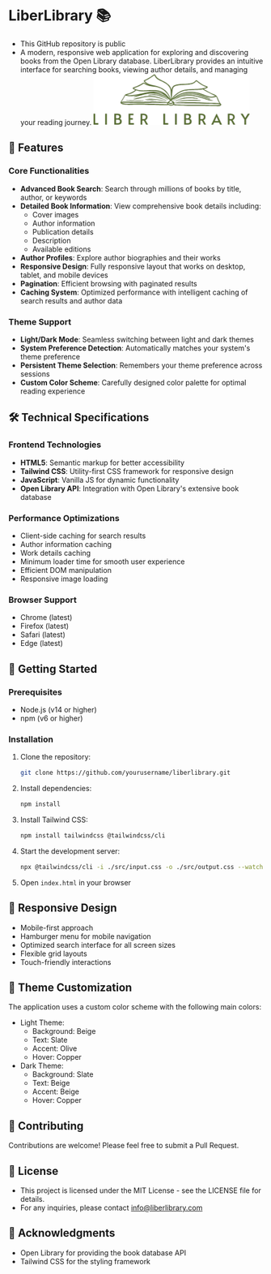 # LiberLibrary 📚
- This GitHub repository is public
- A modern, responsive web application for exploring and discovering books from the Open Library database. LiberLibrary provides an intuitive interface for searching books, viewing author details, and managing your reading journey.
![LiberLibrary Logo](img/Liber_Library_Logo_Light.png)

## 🌟 Features
 
### Core Functionalities
- **Advanced Book Search**: Search through millions of books by title, author, or keywords
- **Detailed Book Information**: View comprehensive book details including:
  - Cover images
  - Author information
  - Publication details
  - Description
  - Available editions
- **Author Profiles**: Explore author biographies and their works
- **Responsive Design**: Fully responsive layout that works on desktop, tablet, and mobile devices
- **Pagination**: Efficient browsing with paginated results
- **Caching System**: Optimized performance with intelligent caching of search results and author data
 
### Theme Support
- **Light/Dark Mode**: Seamless switching between light and dark themes
- **System Preference Detection**: Automatically matches your system's theme preference
- **Persistent Theme Selection**: Remembers your theme preference across sessions
- **Custom Color Scheme**: Carefully designed color palette for optimal reading experience
 
## 🛠️ Technical Specifications
 
### Frontend Technologies
- **HTML5**: Semantic markup for better accessibility
- **Tailwind CSS**: Utility-first CSS framework for responsive design
- **JavaScript**: Vanilla JS for dynamic functionality
- **Open Library API**: Integration with Open Library's extensive book database
 
### Performance Optimizations
- Client-side caching for search results
- Author information caching
- Work details caching
- Minimum loader time for smooth user experience
- Efficient DOM manipulation
- Responsive image loading
 
### Browser Support
- Chrome (latest)
- Firefox (latest)
- Safari (latest)
- Edge (latest)
 
## 🚀 Getting Started
 
### Prerequisites
- Node.js (v14 or higher)
- npm (v6 or higher)
 
### Installation
1. Clone the repository:
   ```bash
   git clone https://github.com/yourusername/liberlibrary.git
   ```
 
2. Install dependencies:
   ```bash
   npm install
   ```
 
3. Install Tailwind CSS:
   ```bash
   npm install tailwindcss @tailwindcss/cli
   ```
 
4. Start the development server:
   ```bash
   npx @tailwindcss/cli -i ./src/input.css -o ./src/output.css --watch
   ```
 
5. Open `index.html` in your browser
 
## 📱 Responsive Design
- Mobile-first approach
- Hamburger menu for mobile navigation
- Optimized search interface for all screen sizes
- Flexible grid layouts
- Touch-friendly interactions
 
## 🎨 Theme Customization
The application uses a custom color scheme with the following main colors:
- Light Theme:
  - Background: Beige
  - Text: Slate
  - Accent: Olive
  - Hover: Copper
- Dark Theme:
  - Background: Slate
  - Text: Beige
  - Accent: Beige
  - Hover: Copper
 
## 🤝 Contributing
Contributions are welcome! Please feel free to submit a Pull Request.
 
## 📄 License
- This project is licensed under the MIT License - see the LICENSE file for details.
- For any inquiries, please contact info@liberlibrary.com
 
## 🙏 Acknowledgments
- Open Library for providing the book database API
- Tailwind CSS for the styling framework
